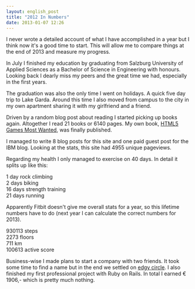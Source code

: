 ```yaml
---
layout: english_post
title: "2012 In Numbers"
date: 2013-01-07 12:26
---
```

I never wrote a detailed account of what I have accomplished in a year but I think now it's a good time to start. This will allow me to compare things at the end of 2013 and measure my progress.

In July I finished my education by graduating from Salzburg University of Applied Sciences as a Bachelor of Science in Engineering with honours. Looking back I dearly miss my peers and the great time we had, especially in the first years.

The graduation was also the only time I went on holidays. A quick five day trip to Lake Garda. Around this time I also moved from campus to the city in my own apartment sharing it with my girlfriend and a friend.

Driven by a random blog post about reading I started picking up books again. Altogether I read 21 books or 6140 pages. My own book, [HTML5 Games Most Wanted](http://www.amazon.de/HTML5-Games-Most-Wanted-ebook/dp/B007PSRRFQ/ref=sr_1_1?s=books-intl-de&ie=UTF8&qid=1351782563&sr=1-1), was finally published.

I managed to write 8 blog posts for this site and one paid guest post for the IBM blog. Looking at the stats, this site had 4955 unique pageviews.

Regarding my health I only managed to exercise on 40 days. In detail it splits up like this:

1 day rock climbing  
2 days biking  
16 days strength training  
21 days running

Apparently Fitbit doesn't give me overall stats for a year, so this lifetime numbers have to do (next year I can calculate the correct numbers for 2013).

930113 steps  
2273 floors  
711 km  
100613 active score

Business-wise I made plans to start a company with two friends. It took some time to find a name but in the end we settled on [edgy circle](http://edgycircle.com/en/). I also finished my first professional project with Ruby on Rails. In total I earned € 1906,- which is pretty much nothing.